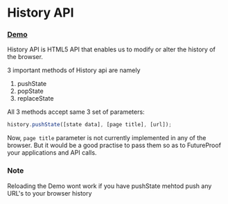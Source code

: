# History API

### [Demo](./demo.html)

History API is HTML5 API that enables us to modify or alter the history of the browser.

3 important methods of History api are namely
1. pushState
2. popState
3. replaceState

All 3 methods accept same 3 set of parameters:
```js
history.pushState([state data], [page title], [url]);
```

Now, ```page title``` parameter is not currently implemented in any of the browser.
But it would be a good practise to pass them so as to FutureProof your applications and API calls.

### Note
Reloading the Demo wont work if you have pushState mehtod push any URL's to your browser history